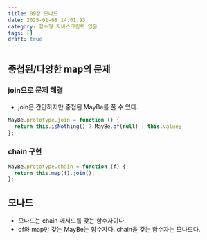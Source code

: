 ```yaml
---
title: 09장 모나드
date: 2025-01-08 14:01:93
category: 함수형 자바스크립트 입문
tags: []
draft: true
---
```


## 중첩된/다양한 map의 문제

### join으로 문제 해결

- join은 간단하지만 중첩된 MayBe를 풀 수 있다.

```js
MayBe.prototype.join = function () {
  return this.isNothing() ? MayBe.of(null) : this.value;
};
```

### chain 구현

```js
MayBe.prototype.chain = function (f) {
  return this.map(f).join();
};
```

## 모나드

- 모나드는 chain 메서드를 갖는 함수자이다.
- of와 map만 갖는 MayBe는 함수자다. chain을 갖는 함수자는 모나드다.
